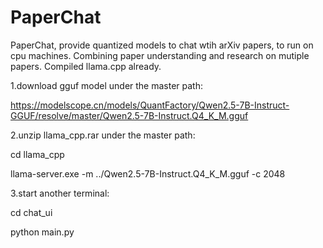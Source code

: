 # PaperChat
PaperChat, provide quantized models to chat wtih arXiv papers, to run on cpu machines. Combining paper understanding and research on mutiple papers. Compiled llama.cpp already. 


1.download gguf model under the master path: 

https://modelscope.cn/models/QuantFactory/Qwen2.5-7B-Instruct-GGUF/resolve/master/Qwen2.5-7B-Instruct.Q4_K_M.gguf


2.unzip llama_cpp.rar under the master path:

cd llama_cpp

llama-server.exe -m ../Qwen2.5-7B-Instruct.Q4_K_M.gguf -c 2048



3.start another terminal:

cd chat_ui

python main.py
